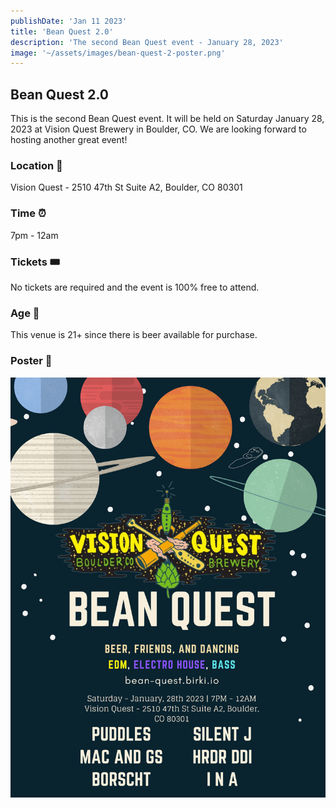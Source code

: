 ```yaml
---
publishDate: 'Jan 11 2023'
title: 'Bean Quest 2.0'
description: 'The second Bean Quest event - January 28, 2023'
image: '~/assets/images/bean-quest-2-poster.png'
---
```


## Bean Quest 2.0

This is the second Bean Quest event. It will be held on Saturday January 28, 2023 at Vision Quest Brewery in Boulder, CO. We are looking forward to hosting another great event!

### Location 📍

Vision Quest - 2510 47th St Suite A2, Boulder, CO 80301

### Time ⏰

7pm - 12am

### Tickets 🎟

No tickets are required and the event is 100% free to attend.

### Age 🍺

This venue is 21+ since there is beer available for purchase.

### Poster 🎨

![Bean Quest 2.0 Poster](https://raw.githubusercontent.com/GrantBirki/bean-quest/60fc6460fc02db9cd4adc792166f82a6750e247d/src/assets/images/bean-quest-2-poster.png)
